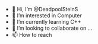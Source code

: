 - 👋 Hi, I’m @DeadpoolSteinS
- 👀 I’m interested in Computer
- 🌱 I’m currently learning C++
- 💞️ I’m looking to collaborate on ...
- 📫 How to reach

<!---
DeadpoolSteinS/DeadpoolSteinS is a ✨ special ✨ repository because its `README.md` (this file) appears on your GitHub profile.
You can click the Preview link to take a look at your changes.
--->
